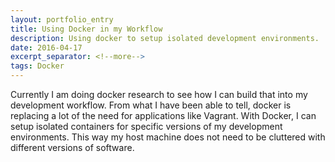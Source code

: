 ```yaml
---
layout: portfolio_entry
title: Using Docker in my Workflow
description: Using docker to setup isolated development environments.
date: 2016-04-17
excerpt_separator: <!--more-->
tags: Docker
---
```


Currently I am doing docker research to see how I can build that into my development workflow. From what I have been able to tell, docker is replacing a lot of the need for applications like Vagrant. With Docker, I can setup isolated containers for specific versions of my development environments. This way my host machine does not need to be cluttered with different versions of software.